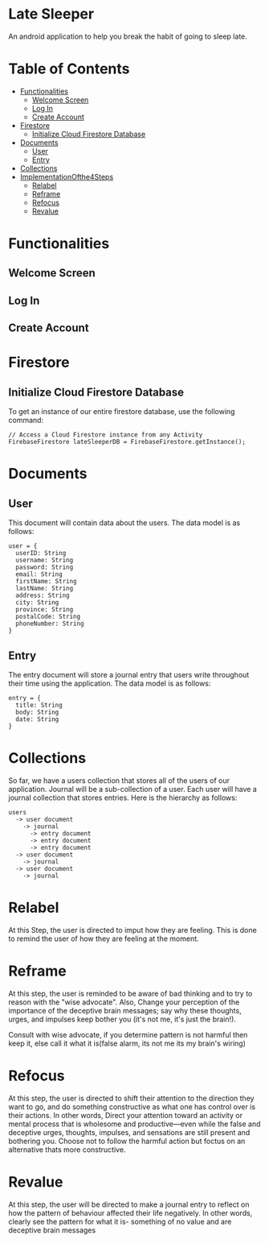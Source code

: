 # Late Sleeper
An android application to help you break the habit of going to sleep late.  

# Table of Contents
- [Functionalities](#functionalities)
  * [Welcome Screen](#welcome-screen)
  * [Log In](#log-in)
  * [Create Account](#create-account)
- [Firestore](#firestore)
  * [Initialize Cloud Firestore Database](#initialize-cloud-firestore-database)
- [Documents](#documents)
  * [User](#user)
  * [Entry](#entry)
- [Collections](#collections)
- [ImplementationOfthe4Steps](#four-steps)
  * [Relabel](#relabel)
  * [Reframe](#reframe)
  * [Refocus](#refocus)
  * [Revalue](#revalue)

# Functionalities

## Welcome Screen
## Log In
## Create Account

# Firestore

## Initialize Cloud Firestore Database
To get an instance of our entire firestore database, use the following command:
```
// Access a Cloud Firestore instance from any Activity
FirebaseFirestore lateSleeperDB = FirebaseFirestore.getInstance();
```

# Documents

## User
This document will contain data about the users. The data model is as follows:
```
user = {
  userID: String
  username: String
  password: String
  email: String
  firstName: String
  lastName: String
  address: String
  city: String
  province: String
  postalCode: String
  phoneNumber: String
}
```

## Entry
The entry document will store a journal entry that users write throughout their time using the application. The data model is as follows:
```
entry = {
  title: String
  body: String
  date: String
}
```

# Collections
So far, we have a users collection that stores all of the users of our application. Journal will be a sub-collection of a user. Each user will have a journal collection that stores entries. Here is the hierarchy as follows: 
```
users
  -> user document
    -> journal
      -> entry document
      -> entry document
      -> entry document
  -> user document
    -> journal
  -> user document
    -> journal
```
# Relabel
At this Step, the user is directed to imput how they are feeling. This is done to remind the user of how they are feeling at the moment.

# Reframe
At this step, the user is reminded to be aware of bad thinking and to try to reason with the "wise advocate".
Also, Change your perception of the importance of the deceptive brain messages; say why these thoughts, urges, and impulses keep bother you (it's not me, it's just the brain!).

Consult with wise advocate, if you determine pattern is not harmful then keep it, else call it what it is(false alarm, its not me its my brain's wiring)

# Refocus
At this step, the user is directed to shift their attention to the direction they want to go, and do something constructive as what one has control over is their actions.
In other words, Direct your attention toward an activity or mental process that is wholesome and productive—even while the false and deceptive urges, thoughts, impulses, and sensations are still present and bothering you.
Choose not to follow the harmful action but foctus on an alternative thats more constructive.

# Revalue
At this step, the user will be directed to make a journal entry to reflect on how the pattern of behaviour affected their life negatively.
In other words, clearly see the pattern for what it is- something of no value and are deceptive brain messages



